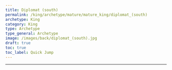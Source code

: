 ```yaml
---
title: Diplomat (south)
permalink: /king/archetype/mature/mature_king/diplomat_(south)
archetype: King
category: King
type: Archetype
type_general: Archetype
image: /images/back/diplomat_(south).jpg
draft: true
toc: true
toc_label: Quick Jump
---
```


---
